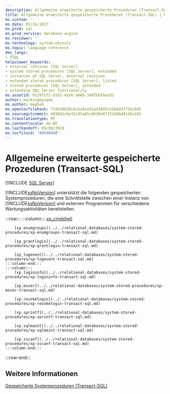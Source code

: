 ```yaml
---
description: Allgemeine erweiterte gespeicherte Prozeduren (Transact-SQL)
title: Allgemeine erweiterte gespeicherte Prozeduren (Transact-SQL) | Microsoft-Dokumentation
ms.custom: ''
ms.date: 03/16/2017
ms.prod: sql
ms.prod_service: database-engine
ms.reviewer: ''
ms.technology: system-objects
ms.topic: language-reference
dev_langs:
- TSQL
helpviewer_keywords:
- external routines [SQL Server]
- system stored procedures [SQL Server], extended
- instances of SQL Server, external routines
- extended stored procedures [SQL Server], listed
- stored procedures [SQL Server], extended
- extending SQL Server functionality
ms.assetid: 9129f571-d162-42e6-a66b-340fbbf0acd1
author: markingmyname
ms.author: maghan
ms.openlocfilehash: 7fd438638c6cba4ce91ad3805c55b6d3f734c8d5
ms.sourcegitcommit: dd36d1cbe32cd5a65c6638e8f252b0bd8145e165
ms.translationtype: MT
ms.contentlocale: de-DE
ms.lasthandoff: 09/08/2020
ms.locfileid: "89548448"
---
```

# <a name="general-extended-stored-procedures-transact-sql"></a>Allgemeine erweiterte gespeicherte Prozeduren (Transact-SQL)
[!INCLUDE [SQL Server](../../includes/applies-to-version/sqlserver.md)]

  [!INCLUDE[ssNoVersion](../../includes/ssnoversion-md.md)] unterstützt die folgenden gespeicherten Systemprozeduren, die eine Schnittstelle zwischen einer Instanz von [!INCLUDE[ssNoVersion](../../includes/ssnoversion-md.md)] und externen Programmen für verschiedene Wartungsaktivitäten bereitstellen.  

:::row:::
    :::column:::
        [xp_cmdshell](../../relational-databases/system-stored-procedures/xp-cmdshell-transact-sql.md)

        [xp_enumgroups](../../relational-databases/system-stored-procedures/xp-enumgroups-transact-sql.md)

        [xp_grantlogin](../../relational-databases/system-stored-procedures/xp-grantlogin-transact-sql.md)

        [xp_logevent](../../relational-databases/system-stored-procedures/xp-logevent-transact-sql.md)
    :::column-end:::
    :::column:::
        [xp_logininfo](../../relational-databases/system-stored-procedures/xp-logininfo-transact-sql.md)

        [xp_msver](../../relational-databases/system-stored-procedures/xp-msver-transact-sql.md)

        [xp_revokelogin](../../relational-databases/system-stored-procedures/xp-revokelogin-transact-sql.md)

        [xp_sprintf](../../relational-databases/system-stored-procedures/xp-sprintf-transact-sql.md)

        [xp_sqlmaint](../../relational-databases/system-stored-procedures/xp-sqlmaint-transact-sql.md)

        [xp_sscanf](../../relational-databases/system-stored-procedures/xp-sscanf-transact-sql.md)
    :::column-end:::
:::row-end:::

## <a name="see-also"></a>Weitere Informationen  
 [Gespeicherte Systemprozeduren &#40;Transact-SQL&#41;](../../relational-databases/system-stored-procedures/system-stored-procedures-transact-sql.md)  
  
  
